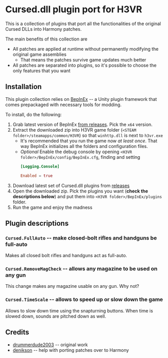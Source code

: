 # Cursed.dll plugin port for H3VR

This is a collection of plugins that port all the functionalities of the original 
Cursed DLLs into Harmony patches.

The main benefits of this collection are

* All patches are applied at runtime without permanently modifying the original game assemblies
    * That means the patches survive game updates much better
* All patches are separated into plugins, so it's possible to choose the only features that you want

## Installation

This plugin collection relies on [BepInEx](https://github.com/BepInEx/BepInEx) -- 
a Unity plugin framework that comes prepackaged with necessary tools for modding.

To install, do the following:

1. Grab latest version of BepInEx [from releases](https://github.com/BepInEx/BepInEx/releases). Pick the `x64` version.
2. Extract the downloaded zip into H3VR game folder (`<STEAM folder>/steamapps/common/H3VR`) so that `winhttp.dll` is next to `h3vr.exe`
      * It's recommended that you run the game now *at least once*. That way BepInEx initializes all the folders and configuration files.
      * *Optional* Enable the debug console by opening `<H3VR folder>/BepInEx/config/BepInEx.cfg`, finding and setting
         ```toml
         [Logging.Console]

         Enabled = true
         ```
3. Download latest set of Cursed.dll plugins from [releases](https://github.com/drummerdude2003/CursedDlls.BepinEx/releases)
4. Open the downloaded zip. Pick the plugins you want (**check the descriptions below**) and put them into `<H3VR folder>/BepInEx/plugins` folder.
5. Run the game and enjoy the madness


## Plugin descriptions

### `Cursed.FullAuto` -- make closed-bolt rifles and handguns be full-auto

Makes all closed bolt rifles and handguns act as full-auto.


### `Cursed.RemoveMagCheck` -- allows any magazine to be used on any gun

This change makes any magazine usable on any gun. Why not?


### `Cursed.TimeScale` -- allows to speed up or slow down the game

Allows to slow down time using the snapturning buttons. When time is slowed down, 
sounds are pitched down as well.


## Credits

* [drummerdude2003](https://github.com/drummerdude2003) -- original work
* [denikson](https://github.com/denikson) -- help with porting patches over to Harmony